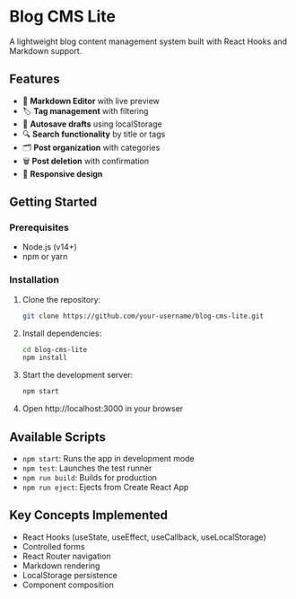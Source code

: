 # Blog CMS Lite

A lightweight blog content management system built with React Hooks and Markdown support.

## Features

- 📝 **Markdown Editor** with live preview
- 🏷️ **Tag management** with filtering
- 💾 **Autosave drafts** using localStorage
- 🔍 **Search functionality** by title or tags
- 🗂️ **Post organization** with categories
- 🗑️ **Post deletion** with confirmation
- 📱 **Responsive design**

## Getting Started

### Prerequisites

- Node.js (v14+)
- npm or yarn

### Installation

1. Clone the repository:
   ```bash
   git clone https://github.com/your-username/blog-cms-lite.git
   ```
2. Install dependencies:
   ```bash
   cd blog-cms-lite
   npm install
   ```
3. Start the development server:
   ```bash
   npm start
   ```
4. Open http://localhost:3000 in your browser

## Available Scripts

- `npm start`: Runs the app in development mode
- `npm test`: Launches the test runner
- `npm run build`: Builds for production
- `npm run eject`: Ejects from Create React App

## Key Concepts Implemented

- React Hooks (useState, useEffect, useCallback, useLocalStorage)
- Controlled forms
- React Router navigation
- Markdown rendering
- LocalStorage persistence
- Component composition

